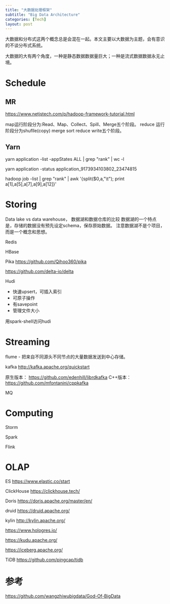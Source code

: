 ```yaml
---
title: "大数据处理框架"
subtitle: "Big Data Architecture"
categories: [Tech]
layout: post
---
```


大数据和分布式这两个概念总是会混在一起。本文主要以大数据为主题，会有意识的不谈分布式系统。

大数据的大有两个角度，一种是静态数据数据量巨大；一种是流式数据数据永无止境。


# Schedule
## MR
https://www.netjstech.com/p/hadoop-framework-tutorial.html

map运行阶段分为:Read、Map、Collect、Spill、Merge五个阶段。
reduce 运行阶段分为shuflle(copy) merge  sort    reduce write五个阶段。

## Yarn

yarn application -list -appStates ALL | grep "rank"  | wc -l

yarn application -status  application_9173934103802_23474815

hadoop job -list   | grep "rank" |  awk '{split($0,a,"\t"); print a[1],a[5],a[7],a[9],a[12]}'


# Storing

Data lake vs data warehouse， 数据湖和数据仓库的比较
数据湖的一个特点是，存储的数据没有预先设定schema，保存原始数据。
注意数据湖不是个项目，而是一个概念和思想。

Redis

HBase

Pika  https://github.com/Qihoo360/pika

https://github.com/delta-io/delta


Hudi

* 快速upsert，可插入索引
* 可原子操作
* 有savepoint
* 管理文件大小

用spark-shell访问hudi





# Streaming

flume - 把来自不同源头不同节点的大量数据发送到中心存储。

kafka 
http://kafka.apache.org/quickstart

原生版本： https://github.com/edenhill/librdkafka
C++版本： https://github.com/mfontanini/cppkafka

MQ




# Computing

Storm

Spark

Flink




# OLAP

ES https://www.elastic.co/start

ClickHouse https://clickhouse.tech/

Doris https://doris.apache.org/master/en/

druid https://druid.apache.org/

kylin http://kylin.apache.org/

https://www.hologres.io/

https://kudu.apache.org/

https://iceberg.apache.org/

TiDB https://github.com/pingcap/tidb



# 参考

https://github.com/wangzhiwubigdata/God-Of-BigData